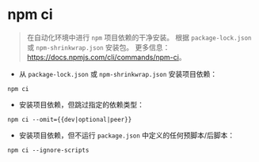 # npm ci

> 在自动化环境中进行 `npm` 项目依赖的干净安装。
> 根据 `package-lock.json` 或 `npm-shrinkwrap.json` 安装包。
> 更多信息：<https://docs.npmjs.com/cli/commands/npm-ci>。

- 从 `package-lock.json` 或 `npm-shrinkwrap.json` 安装项目依赖：

`npm ci`

- 安装项目依赖，但跳过指定的依赖类型：

`npm ci --omit={{dev|optional|peer}}`

- 安装项目依赖，但不运行 `package.json` 中定义的任何预脚本/后脚本：

`npm ci --ignore-scripts`